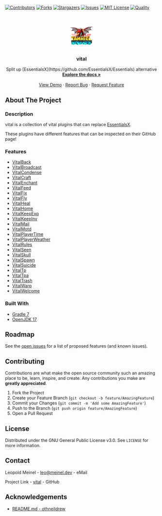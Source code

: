 <!-- PROJECT SHIELDS -->

[![Contributors][contributors-shield]][contributors-url]
[![Forks][forks-shield]][forks-url]
[![Stargazers][stars-shield]][stars-url]
[![Issues][issues-shield]][issues-url]
[![MIT License][license-shield]][license-url]
[![Quality][quality-shield]][quality-url]

<!-- PROJECT LOGO -->
<!--suppress ALL -->
<br />
<p align="center">
  <a href="https://github.com/LeoMeinel/vital">
    <img src="images/logo.png" alt="Logo" width="80" height="80">
  </a>

<h3 align="center">vital</h3>

  <p align="center">
    Split up [EssentialsX](https://github.com/EssentialsX/Essentials) alternative
    <br />
    <a href="https://github.com/LeoMeinel/vital"><strong>Explore the docs »</strong></a>
    <br />
    <br />
    <a href="https://github.com/LeoMeinel/vital">View Demo</a>
    ·
    <a href="https://github.com/LeoMeinel/vital/issues">Report Bug</a>
    ·
    <a href="https://github.com/LeoMeinel/vital/issues">Request Feature</a>
  </p>

<!-- ABOUT THE PROJECT -->

## About The Project

### Description

vital is a collection of vital plugins that can replace [EssentialsX](https://github.com/EssentialsX/Essentials).

These plugins have different features that can be inspected on their GitHub page!

### Features

- [VitalBack](https://github.com/LeoMeinel/VitalBack)
- [VitalBroadcast](https://github.com/LeoMeinel/VitalBroadcast)
- [VitalCondense](https://github.com/LeoMeinel/VitalCondense)
- [VitalCraft](https://github.com/LeoMeinel/VitalCraft)
- [VitalEnchant](https://github.com/LeoMeinel/VitalEnchant)
- [VitalFeed](https://github.com/LeoMeinel/VitalFeed)
- [VitalFix](https://github.com/LeoMeinel/VitalFix)
- [VitalFly](https://github.com/LeoMeinel/VitalFly)
- [VitalHeal](https://github.com/LeoMeinel/VitalHeal)
- [VitalHome](https://github.com/LeoMeinel/VitalHome)
- [VitalKeepExp](https://github.com/LeoMeinel/VitalKeepExp)
- [VitalKeepInv](https://github.com/LeoMeinel/VitalKeepInv)
- [VitalMail](https://github.com/LeoMeinel/VitalMail)
- [VitalMotd](https://github.com/LeoMeinel/VitalMotd)
- [VitalPlayerTime](https://github.com/LeoMeinel/VitalPlayerTime)
- [VitalPlayerWeather](https://github.com/LeoMeinel/VitalPlayerWeather)
- [VitalRules](https://github.com/LeoMeinel/VitalRules)
- [VitalSeen](https://github.com/LeoMeinel/VitalSeen)
- [VitalSkull](https://github.com/LeoMeinel/VitalSkull)
- [VitalSpawn](https://github.com/LeoMeinel/VitalSpawn)
- [VitalSuicide](https://github.com/LeoMeinel/VitalSuicide)
- [VitalTp](https://github.com/LeoMeinel/VitalTp)
- [VitalTpa](https://github.com/LeoMeinel/VitalTpa)
- [VitalTrash](https://github.com/LeoMeinel/VitalTrash)
- [VitalWarp](https://github.com/LeoMeinel/VitalWarp)
- [VitalWelcome](https://github.com/LeoMeinel/VitalWelcome)

### Built With

- [Gradle 7](https://docs.gradle.org/7.5.1/release-notes.html)
- [OpenJDK 17](https://openjdk.java.net/projects/jdk/17/)

<!-- GETTING STARTED -->

## Roadmap

See the [open issues](https://github.com/LeoMeinel/vital/issues) for a list of proposed features (and known
issues).

<!-- CONTRIBUTING -->

## Contributing

Contributions are what make the open source community such an amazing place to be, learn, inspire, and create. Any
contributions you make are **greatly appreciated**.

1. Fork the Project
2. Create your Feature Branch (`git checkout -b feature/AmazingFeature`)
3. Commit your Changes (`git commit -m 'Add some AmazingFeature'`)
4. Push to the Branch (`git push origin feature/AmazingFeature`)
5. Open a Pull Request

<!-- LICENSE -->

## License

Distributed under the GNU General Public License v3.0. See `LICENSE` for more information.

<!-- CONTACT -->

## Contact

Leopold Meinel - [leo@meinel.dev](mailto:leo@meinel.dev) - eMail

Project Link - [vital](https://github.com/LeoMeinel/vital) - GitHub

<!-- ACKNOWLEDGEMENTS -->

## Acknowledgements

- [README.md - othneildrew](https://github.com/othneildrew/Best-README-Template)

<!-- MARKDOWN LINKS & IMAGES -->

[contributors-shield]: https://img.shields.io/github/contributors-anon/LeoMeinel/vital?style=for-the-badge
[contributors-url]: https://github.com/LeoMeinel/vital/graphs/contributors
[forks-shield]: https://img.shields.io/github/forks/LeoMeinel/vital?label=Forks&style=for-the-badge
[forks-url]: https://github.com/LeoMeinel/vital/network/members
[stars-shield]: https://img.shields.io/github/stars/LeoMeinel/vital?style=for-the-badge
[stars-url]: https://github.com/LeoMeinel/vital/stargazers
[issues-shield]: https://img.shields.io/github/issues/LeoMeinel/vital?style=for-the-badge
[issues-url]: https://github.com/LeoMeinel/vital/issues
[license-shield]: https://img.shields.io/github/license/LeoMeinel/vital?style=for-the-badge
[license-url]: https://github.com/LeoMeinel/vital/blob/main/LICENSE
[quality-shield]: https://img.shields.io/codefactor/grade/github/LeoMeinel/vital?style=for-the-badge
[quality-url]: https://www.codefactor.io/repository/github/LeoMeinel/vital
